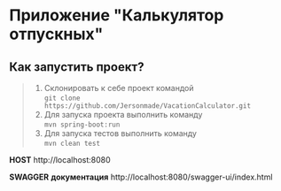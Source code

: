 # Приложение "Калькулятор отпускных"

## Как запустить проект?
>1. Склонировать к себе проект командой <br>
    `git clone https://github.com/Jersonmade/VacationCalculator.git`
>2. Для запуска проекта выполнить команду <br>
    `mvn spring-boot:run`
>3. Для запуска тестов выполнить команду <br>
    `mvn clean test`

__HOST__ http://localhost:8080

__SWAGGER__ __документация__  http://localhost:8080/swagger-ui/index.html
